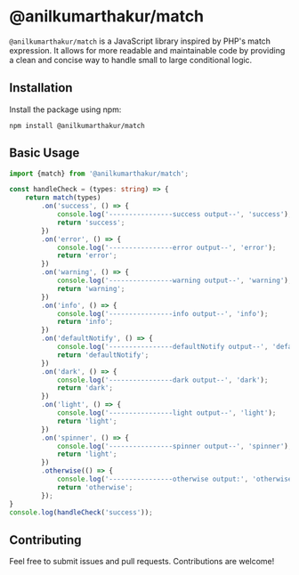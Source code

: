 # @anilkumarthakur/match

`@anilkumarthakur/match` is a JavaScript library inspired by PHP's match expression. It allows for more readable and
maintainable code by providing a clean and concise way to handle small to large conditional logic.

## Installation
Install the package using npm:
```shell
npm install @anilkumarthakur/match
```
## Basic Usage
```ts
import {match} from '@anilkumarthakur/match';

const handleCheck = (types: string) => {
    return match(types)
        .on('success', () => {
            console.log('----------------success output--', 'success');
            return 'success';
        })
        .on('error', () => {
            console.log('----------------error output--', 'error');
            return 'error';
        })
        .on('warning', () => {
            console.log('----------------warning output--', 'warning');
            return 'warning';
        })
        .on('info', () => {
            console.log('----------------info output--', 'info');
            return 'info';
        })
        .on('defaultNotify', () => {
            console.log('----------------defaultNotify output--', 'defaultNotify');
            return 'defaultNotify';
        })
        .on('dark', () => {
            console.log('----------------dark output--', 'dark');
            return 'dark';
        })
        .on('light', () => {
            console.log('----------------light output--', 'light');
            return 'light';
        })
        .on('spinner', () => {
            console.log('----------------spinner output--', 'spinner');
            return 'light';
        })
        .otherwise(() => {
            console.log('----------------otherwise output:', 'otherwise');
            return 'otherwise';
        });
}
console.log(handleCheck('success'));
```
## Contributing
Feel free to submit issues and pull requests. Contributions are welcome!